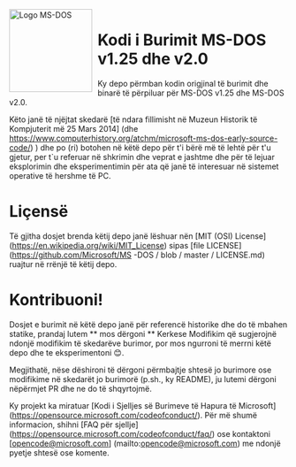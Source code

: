 <img width = "150" height = "150" align = "left" style = "float: left; margin: 0 10px 0 0;" alt = "Logo MS-DOS" src = "https://github.com/Microsoft/MS-DOS/blob/master/msdos-logo.png">

# Kodi i Burimit MS-DOS v1.25 dhe v2.0 
Ky depo përmban kodin origjinal të burimit dhe binarë të përpiluar për MS-DOS v1.25 dhe MS-DOS v2.0.

Këto janë të njëjtat skedarë [të ndara fillimisht në Muzeun Historik të Kompjuterit më 25 Mars 2014] (dhe https://www.computerhistory.org/atchm/microsoft-ms-dos-early-source-code/) ) dhe po (ri) botohen në këtë depo për t'i bërë më të lehtë për t'u gjetur, per t`u referuar në shkrimin dhe veprat e jashtme dhe për të lejuar eksplorimin dhe eksperimentimin për ata që janë të interesuar në sistemet operative të hershme të PC.

# Liçensë
Të gjitha dosjet brenda këtij depo janë lëshuar nën [MIT (OSI) License] (https://en.wikipedia.org/wiki/MIT_License) sipas [file LICENSE] (https://github.com/Microsoft/MS -DOS / blob / master / LICENSE.md) ruajtur në rrënjë të këtij depo.

# Kontribuoni!
Dosjet e burimit në këtë depo janë për referencë historike dhe do të mbahen statike, prandaj lutem ** mos dërgoni ** Kerkese Modifikim që sugjerojnë ndonjë modifikim të skedarëve burimor, por mos ngurroni të merrni këtë depo dhe te eksperimentoni 😊.

Megjithatë, nëse dëshironi të dërgoni përmbajtje shtesë jo burimore ose modifikime në skedarët jo burimorë (p.sh., ky README), ju lutemi dërgoni nëpërmjet PR dhe ne do të shqyrtojmë.

Ky projekt ka miratuar [Kodi i Sjelljes së Burimeve të Hapura të Microsoft] (https://opensource.microsoft.com/codeofconduct/). Për më shumë informacion, shihni [FAQ për sjellje] (https://opensource.microsoft.com/codeofconduct/faq/) ose kontaktoni [opencode@microsoft.com] (mailto:opencode@microsoft.com) me ndonjë pyetje shtesë ose komente.
